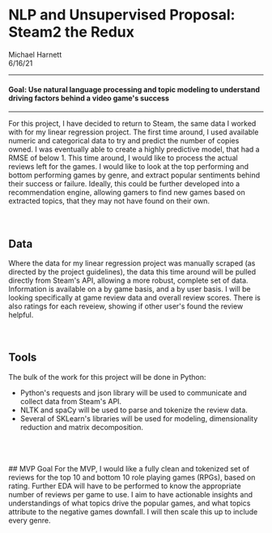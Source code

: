 # NLP and Unsupervised Proposal: Steam2 the Redux
Michael Harnett<br>
6/16/21
<HR>

#### <b>Goal:</b> Use natural language processing and topic modeling to understand driving factors behind a video game's success
<hr>

For this project, I have decided to return to Steam, the same data I worked with for my linear regression project. The first time around, I used available numeric and categorical data to try and predict the number of copies owned. I was eventually able to create a highly predictive model, that had a RMSE of below 1. This time around, I would like to process the actual reviews left for the games. I would like to look at the top performing and bottom performing games by genre, and extract popular sentiments behind their success or failure. Ideally, this could be further developed into a recommendation engine, allowing gamers to find new games based on extracted topics, that they may not have found on their own.
<br>
<br>
<Br>
## Data
Where the data for my linear regression project was manually scraped (as directed by the project guidelines), the data this time around will be pulled directly from Steam's API, allowing a more robust, complete set of data. Information is available on a by game basis,  and a by user basis. I will be looking specifically at game review data and overall review scores. There is also ratings for each reveiew, showing if other user's found the review helpful. 
<br>
<br>
<Br>
## Tools 
The bulk of the work for this project will be done in Python:
<ul>
<li>Python's requests and json library will be used to communicate and collect data from Steam's API.</li>
<li> NLTK and spaCy will be used to parse and tokenize the review data.</li>
<li>Several of SKLearn's libraries will be used for modeling, dimensionality reduction and matrix decomposition.</li>
</ul>
<br>
<br>
<br>
## MVP Goal
For the MVP, I would like a fully clean and tokenized set of reviews for the top 10 and bottom 10 role playing games (RPGs), based on rating. Further EDA will have to be performed to know the appropriate number of reviews per game to use. I aim to have actionable insights and understandings of what topics drive the popular games, and what topics attribute to the negative games downfall. I will then scale this up to include every genre.